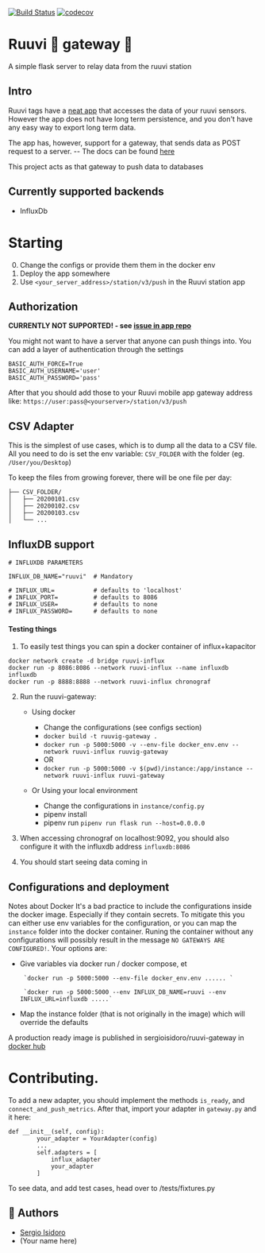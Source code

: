 
[![Build Status](https://travis-ci.org/sergioisidoro/ruuvi-gateway.svg?branch=master)](https://travis-ci.org/sergioisidoro/ruuvi-gateway)  [![codecov](https://codecov.io/gh/sergioisidoro/ruuvi-gateway/branch/master/graph/badge.svg)](https://codecov.io/gh/sergioisidoro/ruuvi-gateway)


# Ruuvi 🔩 gateway 🚪
A simple flask server to relay data from the ruuvi station

## Intro
Ruuvi tags have a [neat app](https://github.com/ruuvi/com.ruuvi.station) that accesses the data of your ruuvi sensors. However the app does not have long term persistence, and you don't have any easy way to export long term data.

The app has, however, support for a gateway, that sends data as POST request to a server. -- The docs can be found [here](https://github.com/ruuvi/com.ruuvi.station/wiki)

This project acts as that gateway to push data to databases 

## Currently supported backends
* InfluxDb


# Starting

0. Change the configs or provide them them in the docker env
1. Deploy the app somewhere
2. Use `<your_server_address>/station/v3/push` in the Ruuvi station app

## Authorization 
**CURRENTLY NOT SUPPORTED! - see [issue in app repo](https://github.com/ruuvi/com.ruuvi.station/issues/83)**

You might not want to have a server that anyone can push things into.
You can add a layer of authentication through the settings 

```
BASIC_AUTH_FORCE=True
BASIC_AUTH_USERNAME='user'
BASIC_AUTH_PASSWORD='pass'
```

After that you should add those to your Ruuvi mobile app gateway address like: `https://user:pass@<yourserver>/station/v3/push`

## CSV Adapter
This is the simplest of use cases, which is to dump all the data to a CSV file.
All you need to do is set the env variable: `CSV_FOLDER` with the folder (eg. `/User/you/Desktop`)

To keep the files from growing forever, there will be one file per day:
```
├── CSV_FOLDER/
│   ├── 20200101.csv
│   ├── 20200102.csv
│   ├── 20200103.csv
│   └── ...
```

## InfluxDB support
```
# INFLUXDB PARAMETERS

INFLUX_DB_NAME="ruuvi"  # Mandatory

# INFLUX_URL=           # defaults to 'localhost'
# INFLUX_PORT=          # defaults to 8086
# INFLUX_USER=          # defaults to none
# INFLUX_PASSWORD=      # defaults to none
```

#### Testing things

1. To easily test things you can spin a docker container of influx+kapacitor
```
docker network create -d bridge ruuvi-influx
docker run -p 8086:8086 --network ruuvi-influx --name influxdb influxdb
docker run -p 8888:8888 --network ruuvi-influx chronograf
```

2. Run the ruuvi-gateway:
    
    *  Using docker
        - Change the configurations (see configs section)
        - `docker build -t ruuvig-gateway .` 
        - `docker run -p 5000:5000 -v --env-file docker_env.env --network ruuvi-influx ruuvig-gateway` 
        - OR
        - `docker run -p 5000:5000 -v $(pwd)/instance:/app/instance --network ruuvi-influx ruuvi-gateway`

    * Or Using your local environment
        - Change the configurations in `instance/config.py`
        - pipenv install 
        - pipenv run `pipenv run flask run --host=0.0.0.0`

3. When accessing chronograf on localhost:9092, you should also configure it with the influxdb address `influxdb:8086`

4. You should start seeing data coming in

## Configurations and deployment

Notes about Docker
It's a bad practice to include the configurations inside the docker image. Especially if they contain secrets. To mitigate this you can either use env variables for the configuration, or you can map the `instance` folder into the docker container. Runing the container without any configurations will possibly result in the message `NO GATEWAYS ARE CONFIGURED!`. Your options are:

- Give variables via docker run / docker compose, et

       `docker run -p 5000:5000 --env-file docker_env.env ...... ` 

       `docker run -p 5000:5000 --env INFLUX_DB_NAME=ruuvi --env INFLUX_URL=influxdb .....`


- Map the instance folder (that is not originally in the image) which will override the defaults

A production ready image is published in sergioisidoro/ruuvi-gateway in [docker hub](https://hub.docker.com/r/sergioisidoro/ruuvi-gateway)


# Contributing.

To add a new adapter, you should implement the methods `is_ready`, and `connect_and_push_metrics`. 
After that, import your adapter in `gateway.py` and it here:

```
def __init__(self, config):
        your_adapter = YourAdapter(config)
        ...
        self.adapters = [
            influx_adapter
            your_adapter
        ]
```

To see data, and add test cases, head over to /tests/fixtures.py


## 🥳 Authors
* [Sergio Isidoro](www.sergioisidoro.com)
* (Your name here)
